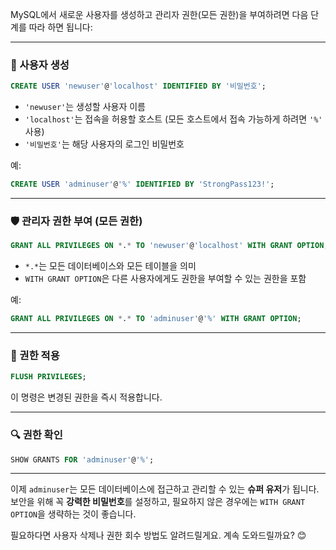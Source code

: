 MySQL에서 새로운 사용자를 생성하고 관리자 권한(모든 권한)을 부여하려면 다음 단계를 따라 하면 됩니다:

---

### 👤 사용자 생성

```sql
CREATE USER 'newuser'@'localhost' IDENTIFIED BY '비밀번호';
```

- `'newuser'`는 생성할 사용자 이름
- `'localhost'`는 접속을 허용할 호스트 (모든 호스트에서 접속 가능하게 하려면 `'%'` 사용)
- `'비밀번호'`는 해당 사용자의 로그인 비밀번호

예:
```sql
CREATE USER 'adminuser'@'%' IDENTIFIED BY 'StrongPass123!';
```

---

### 🛡️ 관리자 권한 부여 (모든 권한)

```sql
GRANT ALL PRIVILEGES ON *.* TO 'newuser'@'localhost' WITH GRANT OPTION;
```

- `*.*`는 모든 데이터베이스와 모든 테이블을 의미
- `WITH GRANT OPTION`은 다른 사용자에게도 권한을 부여할 수 있는 권한을 포함

예:
```sql
GRANT ALL PRIVILEGES ON *.* TO 'adminuser'@'%' WITH GRANT OPTION;
```

---

### 🔄 권한 적용

```sql
FLUSH PRIVILEGES;
```

이 명령은 변경된 권한을 즉시 적용합니다.

---

### 🔍 권한 확인

```sql
SHOW GRANTS FOR 'adminuser'@'%';
```

---

이제 `adminuser`는 모든 데이터베이스에 접근하고 관리할 수 있는 **슈퍼 유저**가 됩니다. 보안을 위해 꼭 **강력한 비밀번호**를 설정하고, 필요하지 않은 경우에는 `WITH GRANT OPTION`을 생략하는 것이 좋습니다.

필요하다면 사용자 삭제나 권한 회수 방법도 알려드릴게요. 계속 도와드릴까요? 😊
